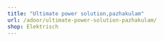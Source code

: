 ```yaml
---
title: "Ultimate power solution,pazhakulam"
url: /adoor/ultimate-power-solution-pazhakulam/
shop: Elektrisch
---
```

